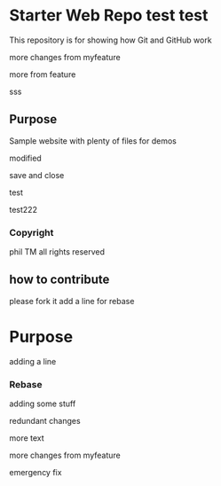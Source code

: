 # Starter Web Repo test test

This repository is for showing how Git and GitHub work

more changes from myfeature

more from feature

sss
## Purpose

Sample website with plenty of files for demos

modified

save and close

test

test222

### Copyright

phil TM
all rights reserved
## how to contribute

please fork it add a line for rebase

# Purpose 

adding a line

### Rebase

adding some stuff

redundant changes

more text

more changes from myfeature

emergency fix